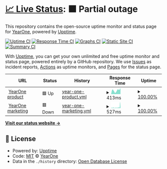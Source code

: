 # [📈 Live Status](https://status.joinyearone.io): <!--live status--> **🟧 Partial outage**

This repository contains the open-source uptime monitor and status page for [YearOne](https://status.joinyearone.io), powered by [Upptime](https://github.com/upptime/upptime).

[![Uptime CI](https://github.com/joinyearone/upptime/workflows/Uptime%20CI/badge.svg)](https://github.com/joinyearone/upptime/actions?query=workflow%3A%22Uptime+CI%22)
[![Response Time CI](https://github.com/joinyearone/upptime/workflows/Response%20Time%20CI/badge.svg)](https://github.com/joinyearone/upptime/actions?query=workflow%3A%22Response+Time+CI%22)
[![Graphs CI](https://github.com/joinyearone/upptime/workflows/Graphs%20CI/badge.svg)](https://github.com/joinyearone/upptime/actions?query=workflow%3A%22Graphs+CI%22)
[![Static Site CI](https://github.com/joinyearone/upptime/workflows/Static%20Site%20CI/badge.svg)](https://github.com/joinyearone/upptime/actions?query=workflow%3A%22Static+Site+CI%22)
[![Summary CI](https://github.com/joinyearone/upptime/workflows/Summary%20CI/badge.svg)](https://github.com/joinyearone/upptime/actions?query=workflow%3A%22Summary+CI%22)

With [Upptime](https://upptime.js.org), you can get your own unlimited and free uptime monitor and status page, powered entirely by a GitHub repository. We use [Issues](https://github.com/joinyearone/upptime/issues) as incident reports, [Actions](https://github.com/joinyearone/upptime/actions) as uptime monitors, and [Pages](https://status.joinyearone.io) for the status page.

<!--start: status pages-->
<!-- This summary is generated by Upptime (https://github.com/upptime/upptime) -->
<!-- Do not edit this manually, your changes will be overwritten -->
<!-- prettier-ignore -->
| URL | Status | History | Response Time | Uptime |
| --- | ------ | ------- | ------------- | ------ |
| <img alt="" src="https://icons.duckduckgo.com/ip3/app.joinyearone.io.ico" height="13"> [YearOne product](https://app.joinyearone.io) | 🟩 Up | [year-one-product.yml](https://github.com/joinyearone/upptime/commits/HEAD/history/year-one-product.yml) | <details><summary><img alt="Response time graph" src="./graphs/year-one-product/response-time-week.png" height="20"> 413ms</summary><br><a href="https://status.joinyearone.io/history/year-one-product"><img alt="Response time 356" src="https://img.shields.io/endpoint?url=https%3A%2F%2Fraw.githubusercontent.com%2Fjoinyearone%2Fupptime%2FHEAD%2Fapi%2Fyear-one-product%2Fresponse-time.json"></a><br><a href="https://status.joinyearone.io/history/year-one-product"><img alt="24-hour response time 654" src="https://img.shields.io/endpoint?url=https%3A%2F%2Fraw.githubusercontent.com%2Fjoinyearone%2Fupptime%2FHEAD%2Fapi%2Fyear-one-product%2Fresponse-time-day.json"></a><br><a href="https://status.joinyearone.io/history/year-one-product"><img alt="7-day response time 413" src="https://img.shields.io/endpoint?url=https%3A%2F%2Fraw.githubusercontent.com%2Fjoinyearone%2Fupptime%2FHEAD%2Fapi%2Fyear-one-product%2Fresponse-time-week.json"></a><br><a href="https://status.joinyearone.io/history/year-one-product"><img alt="30-day response time 377" src="https://img.shields.io/endpoint?url=https%3A%2F%2Fraw.githubusercontent.com%2Fjoinyearone%2Fupptime%2FHEAD%2Fapi%2Fyear-one-product%2Fresponse-time-month.json"></a><br><a href="https://status.joinyearone.io/history/year-one-product"><img alt="1-year response time 356" src="https://img.shields.io/endpoint?url=https%3A%2F%2Fraw.githubusercontent.com%2Fjoinyearone%2Fupptime%2FHEAD%2Fapi%2Fyear-one-product%2Fresponse-time-year.json"></a></details> | <details><summary><a href="https://status.joinyearone.io/history/year-one-product">100.00%</a></summary><a href="https://status.joinyearone.io/history/year-one-product"><img alt="All-time uptime 99.92%" src="https://img.shields.io/endpoint?url=https%3A%2F%2Fraw.githubusercontent.com%2Fjoinyearone%2Fupptime%2FHEAD%2Fapi%2Fyear-one-product%2Fuptime.json"></a><br><a href="https://status.joinyearone.io/history/year-one-product"><img alt="24-hour uptime 100.00%" src="https://img.shields.io/endpoint?url=https%3A%2F%2Fraw.githubusercontent.com%2Fjoinyearone%2Fupptime%2FHEAD%2Fapi%2Fyear-one-product%2Fuptime-day.json"></a><br><a href="https://status.joinyearone.io/history/year-one-product"><img alt="7-day uptime 100.00%" src="https://img.shields.io/endpoint?url=https%3A%2F%2Fraw.githubusercontent.com%2Fjoinyearone%2Fupptime%2FHEAD%2Fapi%2Fyear-one-product%2Fuptime-week.json"></a><br><a href="https://status.joinyearone.io/history/year-one-product"><img alt="30-day uptime 100.00%" src="https://img.shields.io/endpoint?url=https%3A%2F%2Fraw.githubusercontent.com%2Fjoinyearone%2Fupptime%2FHEAD%2Fapi%2Fyear-one-product%2Fuptime-month.json"></a><br><a href="https://status.joinyearone.io/history/year-one-product"><img alt="1-year uptime 99.92%" src="https://img.shields.io/endpoint?url=https%3A%2F%2Fraw.githubusercontent.com%2Fjoinyearone%2Fupptime%2FHEAD%2Fapi%2Fyear-one-product%2Fuptime-year.json"></a></details>
| <img alt="" src="https://icons.duckduckgo.com/ip3/joinyearone.io.ico" height="13"> [YearOne marketing](https://joinyearone.io) | 🟥 Down | [year-one-marketing.yml](https://github.com/joinyearone/upptime/commits/HEAD/history/year-one-marketing.yml) | <details><summary><img alt="Response time graph" src="./graphs/year-one-marketing/response-time-week.png" height="20"> 527ms</summary><br><a href="https://status.joinyearone.io/history/year-one-marketing"><img alt="Response time 475" src="https://img.shields.io/endpoint?url=https%3A%2F%2Fraw.githubusercontent.com%2Fjoinyearone%2Fupptime%2FHEAD%2Fapi%2Fyear-one-marketing%2Fresponse-time.json"></a><br><a href="https://status.joinyearone.io/history/year-one-marketing"><img alt="24-hour response time 1204" src="https://img.shields.io/endpoint?url=https%3A%2F%2Fraw.githubusercontent.com%2Fjoinyearone%2Fupptime%2FHEAD%2Fapi%2Fyear-one-marketing%2Fresponse-time-day.json"></a><br><a href="https://status.joinyearone.io/history/year-one-marketing"><img alt="7-day response time 527" src="https://img.shields.io/endpoint?url=https%3A%2F%2Fraw.githubusercontent.com%2Fjoinyearone%2Fupptime%2FHEAD%2Fapi%2Fyear-one-marketing%2Fresponse-time-week.json"></a><br><a href="https://status.joinyearone.io/history/year-one-marketing"><img alt="30-day response time 498" src="https://img.shields.io/endpoint?url=https%3A%2F%2Fraw.githubusercontent.com%2Fjoinyearone%2Fupptime%2FHEAD%2Fapi%2Fyear-one-marketing%2Fresponse-time-month.json"></a><br><a href="https://status.joinyearone.io/history/year-one-marketing"><img alt="1-year response time 475" src="https://img.shields.io/endpoint?url=https%3A%2F%2Fraw.githubusercontent.com%2Fjoinyearone%2Fupptime%2FHEAD%2Fapi%2Fyear-one-marketing%2Fresponse-time-year.json"></a></details> | <details><summary><a href="https://status.joinyearone.io/history/year-one-marketing">100.00%</a></summary><a href="https://status.joinyearone.io/history/year-one-marketing"><img alt="All-time uptime 99.11%" src="https://img.shields.io/endpoint?url=https%3A%2F%2Fraw.githubusercontent.com%2Fjoinyearone%2Fupptime%2FHEAD%2Fapi%2Fyear-one-marketing%2Fuptime.json"></a><br><a href="https://status.joinyearone.io/history/year-one-marketing"><img alt="24-hour uptime 100.00%" src="https://img.shields.io/endpoint?url=https%3A%2F%2Fraw.githubusercontent.com%2Fjoinyearone%2Fupptime%2FHEAD%2Fapi%2Fyear-one-marketing%2Fuptime-day.json"></a><br><a href="https://status.joinyearone.io/history/year-one-marketing"><img alt="7-day uptime 100.00%" src="https://img.shields.io/endpoint?url=https%3A%2F%2Fraw.githubusercontent.com%2Fjoinyearone%2Fupptime%2FHEAD%2Fapi%2Fyear-one-marketing%2Fuptime-week.json"></a><br><a href="https://status.joinyearone.io/history/year-one-marketing"><img alt="30-day uptime 100.00%" src="https://img.shields.io/endpoint?url=https%3A%2F%2Fraw.githubusercontent.com%2Fjoinyearone%2Fupptime%2FHEAD%2Fapi%2Fyear-one-marketing%2Fuptime-month.json"></a><br><a href="https://status.joinyearone.io/history/year-one-marketing"><img alt="1-year uptime 99.11%" src="https://img.shields.io/endpoint?url=https%3A%2F%2Fraw.githubusercontent.com%2Fjoinyearone%2Fupptime%2FHEAD%2Fapi%2Fyear-one-marketing%2Fuptime-year.json"></a></details>

<!--end: status pages-->

[**Visit our status website →**](https://status.joinyearone.io)

## 📄 License

- Powered by: [Upptime](https://github.com/upptime/upptime)
- Code: [MIT](./LICENSE) © [YearOne](https://status.joinyearone.io)
- Data in the `./history` directory: [Open Database License](https://opendatacommons.org/licenses/odbl/1-0/)
